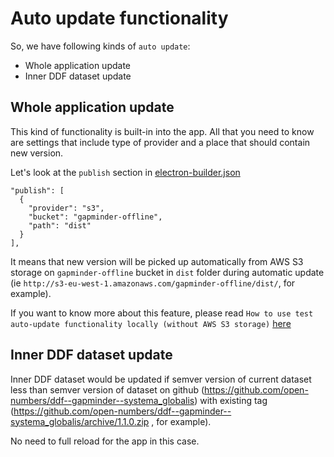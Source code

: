 # Auto update functionality

So, we have following kinds of `auto update`:

* Whole application update
* Inner DDF dataset update


## Whole application update

This kind of functionality is built-in into the app. All that you need to know are settings that include type of provider and a place that should contain new version.

Let's look at the `publish` section in [electron-builder.json](https://raw.githubusercontent.com/Gapminder/gapminder-offline/development/electron-builder.json)

```
"publish": [
  {
    "provider": "s3",
    "bucket": "gapminder-offline",
    "path": "dist"
  }
],
```

It means that new version will be picked up automatically from AWS S3 storage on `gapminder-offline` bucket in `dist` folder during automatic update (ie `http://s3-eu-west-1.amazonaws.com/gapminder-offline/dist/`, for example).

If you want to know more about this feature, please read `How to use test auto-update functionality locally (without AWS S3 storage)` [here](https://github.com/Gapminder/gapminder-offline/blob/feat-docs-manual-test-flow/docs/manual-test-flow.md)

## Inner DDF dataset update

Inner DDF dataset would be updated if semver version of current dataset less than semver version of dataset on
github (https://github.com/open-numbers/ddf--gapminder--systema_globalis)
with existing tag (https://github.com/open-numbers/ddf--gapminder--systema_globalis/archive/1.1.0.zip , for example).

No need to full reload for the app in this case.
